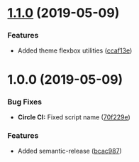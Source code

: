 # [1.1.0](https://github.com/kv9991/ui.rhamb.io/compare/v1.0.0...v1.1.0) (2019-05-09)


### Features

* Added theme flexbox utilities ([ccaf13e](https://github.com/kv9991/ui.rhamb.io/commit/ccaf13e))

# 1.0.0 (2019-05-09)


### Bug Fixes

* **Circle CI:** Fixed script name ([70f229e](https://github.com/kv9991/ui.rhamb.io/commit/70f229e))


### Features

* Added semantic-release ([bcac987](https://github.com/kv9991/ui.rhamb.io/commit/bcac987))
